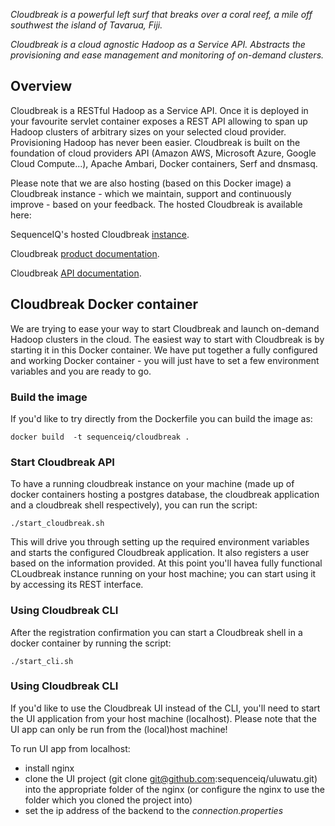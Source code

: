
*Cloudbreak is a powerful left surf that breaks over a coral reef, a mile off southwest the island of Tavarua, Fiji.*

*Cloudbreak is a cloud agnostic Hadoop as a Service API. Abstracts the provisioning and ease management and monitoring of on-demand clusters.*

## Overview

Cloudbreak is a RESTful Hadoop as a Service API. Once it is deployed in your favourite servlet container exposes a REST API allowing to span up Hadoop clusters of arbitrary sizes on your selected cloud provider. Provisioning Hadoop has never been easier. Cloudbreak is built on the foundation of cloud providers API (Amazon AWS, Microsoft Azure, Google Cloud Compute...), Apache Ambari, Docker containers, Serf and dnsmasq.

Please note that we are also hosting (based on this Docker image) a Cloudbreak instance - which we maintain, support and continuously improve - based on your feedback. The hosted Cloudbreak is available here:

SequenceIQ's hosted Cloudbreak [instance](https://cloudbreak.sequenceiq.com/).

Cloudbreak [product documentation](http://sequenceiq.com/cloudbreak/).

Cloudbreak [API documentation](http://docs.cloudbreak.apiary.io/).


## Cloudbreak Docker container

We are trying to ease your way to start Cloudbreak and launch on-demand Hadoop clusters in the cloud. The easiest way to start with Cloudbreak is by starting it in  this Docker container. We have put together a fully configured and working Docker container - you will just have to set a few environment variables and you are ready to go.

### Build the image

If you'd like to try directly from the Dockerfile you can build the image as:
```
docker build  -t sequenceiq/cloudbreak .
```

### Start Cloudbreak API

To have a running cloudbreak instance on your machine (made up of docker containers hosting a postgres database, the cloudbreak application and a cloudbreak shell respectively), you can run the script:

```
./start_cloudbreak.sh
```

This will drive you through setting up the required environment variables and starts the configured Cloudbreak application. It also registers a user based on the information provided. At this point you'll havea fully functional CLoudbreak instance running on your host machine; you can start using it by accessing its  REST interface.


### Using Cloudbreak CLI

After the registration confirmation you can start a Cloudbreak shell in a docker container by running the script:

```
./start_cli.sh
```

### Using Cloudbreak CLI

If you'd like to use the Cloudbreak UI instead of the CLI, you'll need to start the UI application from your host machine (localhost).
Please note that the UI app can only be run from the (local)host machine!

To run UI app from localhost:

* install nginx
* clone the UI project (git clone git@github.com:sequenceiq/uluwatu.git) into the appropriate folder of the nginx (or configure the nginx to use the folder which you cloned the project into)
* set the ip address of the backend to the *connection.properties*
